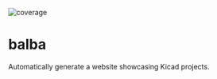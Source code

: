 ![coverage](https://gitlab.com/zoftko/balba/badges/main/coverage.svg)

# balba
Automatically generate a website showcasing Kicad projects.
